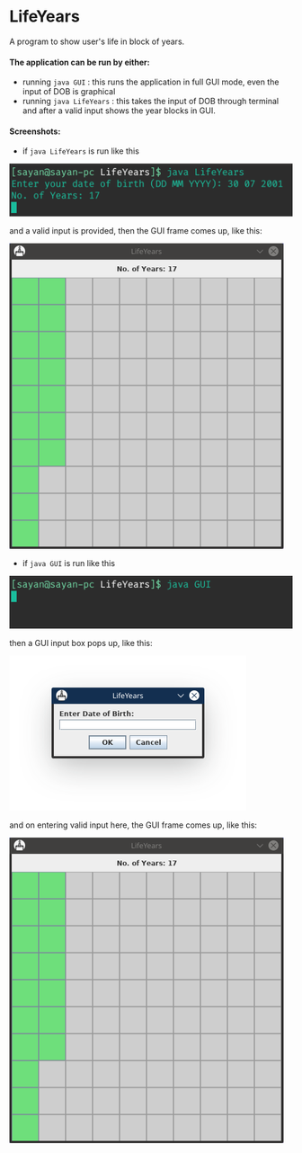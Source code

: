# LifeYears
A program to show user's life in block of years.
#### The application can be run by either:

- running `java GUI` : this runs the application in full GUI mode, even the input of DOB is graphical
- running `java LifeYears` : this takes the input of DOB through terminal and after a valid input shows the year blocks in GUI.

#### Screenshots:
- if `java LifeYears` is run like this

![Terminal](screenshots/terminal.png) 

and a valid input is provided, then the GUI frame comes up, like this: 

![GUI](screenshots/gui.png)

- if `java GUI` is run like this 

![GUI Input Terminal](screenshots/gui_input_terminal.png)

then a GUI input box pops up, like this:

![GUI Input](screenshots/gui_input.png)

and on entering valid input here, the GUI frame comes up, like this:

![GUI](screenshots/gui.png)
